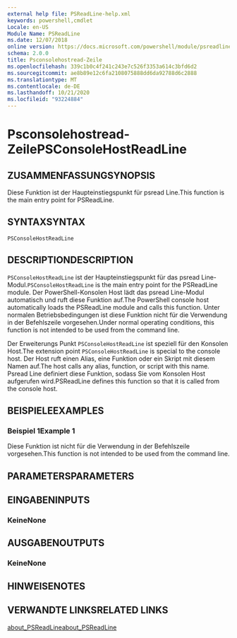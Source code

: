 ```yaml
---
external help file: PSReadLine-help.xml
keywords: powershell,cmdlet
Locale: en-US
Module Name: PSReadLine
ms.date: 12/07/2018
online version: https://docs.microsoft.com/powershell/module/psreadline/psconsolehostreadline?view=powershell-6&WT.mc_id=ps-gethelp
schema: 2.0.0
title: Psconsolehostread-Zeile
ms.openlocfilehash: 339c1b0c4f241c243e7c526f3353a614c3bfd6d2
ms.sourcegitcommit: ae8b89e12c6fa2108075888dd6da92788d6c2888
ms.translationtype: MT
ms.contentlocale: de-DE
ms.lasthandoff: 10/21/2020
ms.locfileid: "93224884"
---
```

# <span data-ttu-id="11200-103">Psconsolehostread-Zeile</span><span class="sxs-lookup"><span data-stu-id="11200-103">PSConsoleHostReadLine</span></span>

## <span data-ttu-id="11200-104">ZUSAMMENFASSUNG</span><span class="sxs-lookup"><span data-stu-id="11200-104">SYNOPSIS</span></span>
<span data-ttu-id="11200-105">Diese Funktion ist der Haupteinstiegspunkt für psread Line.</span><span class="sxs-lookup"><span data-stu-id="11200-105">This function is the main entry point for PSReadLine.</span></span>

## <span data-ttu-id="11200-106">SYNTAX</span><span class="sxs-lookup"><span data-stu-id="11200-106">SYNTAX</span></span>

```
PSConsoleHostReadLine
```

## <span data-ttu-id="11200-107">DESCRIPTION</span><span class="sxs-lookup"><span data-stu-id="11200-107">DESCRIPTION</span></span>

<span data-ttu-id="11200-108">`PSConsoleHostReadLine` ist der Haupteinstiegspunkt für das psread Line-Modul.</span><span class="sxs-lookup"><span data-stu-id="11200-108">`PSConsoleHostReadLine` is the main entry point for the PSReadLine module.</span></span> <span data-ttu-id="11200-109">Der PowerShell-Konsolen Host lädt das psread Line-Modul automatisch und ruft diese Funktion auf.</span><span class="sxs-lookup"><span data-stu-id="11200-109">The PowerShell console host automatically loads the PSReadLine module and calls this function.</span></span> <span data-ttu-id="11200-110">Unter normalen Betriebsbedingungen ist diese Funktion nicht für die Verwendung in der Befehlszeile vorgesehen.</span><span class="sxs-lookup"><span data-stu-id="11200-110">Under normal operating conditions, this function is not intended to be used from the command line.</span></span>

<span data-ttu-id="11200-111">Der Erweiterungs Punkt `PSConsoleHostReadLine` ist speziell für den Konsolen Host.</span><span class="sxs-lookup"><span data-stu-id="11200-111">The extension point `PSConsoleHostReadLine` is special to the console host.</span></span> <span data-ttu-id="11200-112">Der Host ruft einen Alias, eine Funktion oder ein Skript mit diesem Namen auf.</span><span class="sxs-lookup"><span data-stu-id="11200-112">The host calls any alias, function, or script with this name.</span></span> <span data-ttu-id="11200-113">Psread Line definiert diese Funktion, sodass Sie vom Konsolen Host aufgerufen wird.</span><span class="sxs-lookup"><span data-stu-id="11200-113">PSReadLine defines this function so that it is called from the console host.</span></span>

## <span data-ttu-id="11200-114">BEISPIELE</span><span class="sxs-lookup"><span data-stu-id="11200-114">EXAMPLES</span></span>

### <span data-ttu-id="11200-115">Beispiel 1</span><span class="sxs-lookup"><span data-stu-id="11200-115">Example 1</span></span>

<span data-ttu-id="11200-116">Diese Funktion ist nicht für die Verwendung in der Befehlszeile vorgesehen.</span><span class="sxs-lookup"><span data-stu-id="11200-116">This function is not intended to be used from the command line.</span></span>

## <span data-ttu-id="11200-117">PARAMETERS</span><span class="sxs-lookup"><span data-stu-id="11200-117">PARAMETERS</span></span>

## <span data-ttu-id="11200-118">EINGABEN</span><span class="sxs-lookup"><span data-stu-id="11200-118">INPUTS</span></span>

### <span data-ttu-id="11200-119">Keine</span><span class="sxs-lookup"><span data-stu-id="11200-119">None</span></span>

## <span data-ttu-id="11200-120">AUSGABEN</span><span class="sxs-lookup"><span data-stu-id="11200-120">OUTPUTS</span></span>

### <span data-ttu-id="11200-121">Keine</span><span class="sxs-lookup"><span data-stu-id="11200-121">None</span></span>

## <span data-ttu-id="11200-122">HINWEISE</span><span class="sxs-lookup"><span data-stu-id="11200-122">NOTES</span></span>

## <span data-ttu-id="11200-123">VERWANDTE LINKS</span><span class="sxs-lookup"><span data-stu-id="11200-123">RELATED LINKS</span></span>

[<span data-ttu-id="11200-124">about_PSReadLine</span><span class="sxs-lookup"><span data-stu-id="11200-124">about_PSReadLine</span></span>](./About/about_PSReadLine.md)
